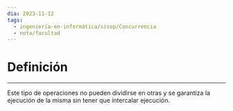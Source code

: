```yaml
---
dia: 2023-11-12
tags:
  - ingeniería-en-informática/sisop/Concurrencia
  - nota/facultad
---
```

# Definición
---
Este tipo de operaciones no pueden dividirse en otras y se garantiza la ejecución de la misma sin tener que intercalar ejecución.